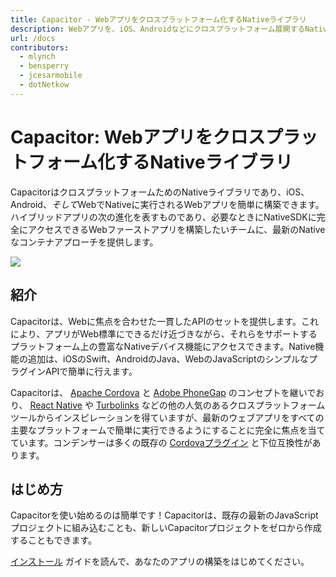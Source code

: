 ```yaml
---
title: Capacitor - Webアプリをクロスプラットフォーム化するNativeライブラリ
description: Webアプリを、iOS、Androidなどにクロスプラットフォーム展開するNativeライブラリ
url: /docs
contributors:
  - mlynch
  - bensperry
  - jcesarmobile
  - dotNetkow
---
```


# Capacitor: Webアプリをクロスプラットフォーム化するNativeライブラリ

<p class="intro">CapacitorはクロスプラットフォームためのNativeライブラリであり、iOS、Android、<em>そして</em>WebでNativeに実行されるWebアプリを簡単に構築できます。ハイブリッドアプリの次の進化を表すものであり、必要なときにNativeSDKに完全にアクセスできるWebファーストアプリを構築したいチームに、最新のNativeなコンテナアプローチを提供します。</p>

<img src="/assets/img/docs/capacitor-index.png" style="max-height: 360px" />

## 紹介

Capacitorは、Webに焦点を合わせた一貫したAPIのセットを提供します。これにより、アプリがWeb標準にできるだけ近づきながら、それらをサポートするプラットフォーム上の豊富なNativeデバイス機能にアクセスできます。Native機能の追加は、iOSのSwift、AndroidのJava、WebのJavaScriptのシンプルなプラグインAPIで簡単に行えます。

Capacitorは、 [Apache Cordova](https://cordova.apache.org/) と [Adobe PhoneGap](https://phonegap.com/) のコンセプトを継いでおり、 [React Native](http://facebook.github.io/react-native/) や [Turbolinks](https://github.com/turbolinks/turbolinks) などの他の人気のあるクロスプラットフォームツールからインスピレーションを得ていますが、最新のウェブアプリをすべての主要なプラットフォームで簡単に実行できるようにすることに完全に焦点を当てています。コンデンサーは多くの既存の [Cordovaプラグイン](https://cordova.apache.org/plugins/) と下位互換性があります。

## はじめ方

Capacitorを使い始めるのは簡単です！Capacitorは、既存の最新のJavaScriptプロジェクトに組み込むことも、新しいCapacitorプロジェクトをゼロから作成することもできます。

<a href="/docs/getting-started">インストール</a> ガイドを読んで、あなたのアプリの構築をはじめてください。
